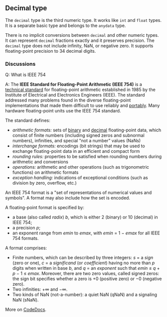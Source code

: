 ## Decimal type

The `decimal` type is the third numeric type. It works like `int` and `float` types. It is a separate basic type and belongs to the `anydata` type.

There is no implicit conversions between `decimal` and other numeric types. It can represent `decimal` fractions exactly and it preserves precision. The `decimal` type does not include infinity, NaN, or negative zero. It supports floating-point precision to 34 decimal digits.

### Discussions

Q: What is IEEE 754

A: The **IEEE Standard for Floating-Point Arithmetic (IEEE 754)** is a [technical standard](https://codedocs.org/what-is/technical-standard) for floating-point arithmetic established in 1985 by the Institute of Electrical and Electronics Engineers (IEEE). The standard addressed many problems found in the diverse floating-point implementations that made them difficult to use reliably and [portably](https://codedocs.org/what-is/software-portability). Many hardware floating-point units use the IEEE 754 standard.

The standard defines:

 - *arithmetic formats:* sets of [binary](https://codedocs.org/what-is/binary-code) and [decimal](https://codedocs.org/what-is/decimal) floating-point data, which consist of finite numbers (including signed zeros and subnormal numbers), infinities, and special "not a number" values (NaNs)
 - *interchange formats:* encodings (bit strings) that may be used to exchange floating-point data in an efficient and compact form
 - *rounding rules:* properties to be satisfied when rounding numbers during arithmetic and conversions
 - *operations:* arithmetic and other operations (such as trigonometric functions) on arithmetic formats
 - *exception handling:* indications of exceptional conditions (such as division by zero, overflow, etc.)

An IEEE 754 format is a "set of representations of numerical values and symbols". A format may also include how the set is encoded.

A floating-point format is specified by:

 - a base (also called *radix*) *b*, which is either 2 (binary) or 10 (decimal) in IEEE 754;
 - a precision *p*;
 - an exponent range from *emin* to *emax*, with *emin* = 1 − *emax* for all IEEE 754 formats.

A format comprises:

 - Finite numbers, which can be described by three integers: *s* = a *sign* (zero or one), *c* = a *significand* (or *coefficient*) having no more than *p* digits when written in base *b*, and *q* = an *exponent* such that *emin* ≤ *q* + *p* − 1 ≤ *emax*. Moreover, there are two zero values, called signed zeros: the sign bit specifies whether a zero is +0 (positive zero) or −0 (negative zero).
 - Two infinities: +∞ and −∞.
 - Two kinds of NaN (not-a-number): a quiet NaN (qNaN) and a signaling NaN (sNaN).

More on [CodeDocs](https://codedocs.org/what-is/ieee-754).